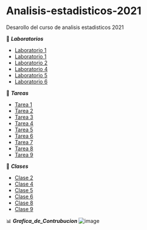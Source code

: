 # Analisis-estadisticos-2021
Desarollo del curso de analisis estadisticos 2021

:file_folder: **_Laboratorios_**
* [Laboratorio 1](Laboratorios/Laboratorio-1.pdf)
* [Laboratorio 1](Laboratorios/Laboratorio-1m.pdf)
* [Laboratorio 2](Laboratorios/Laboratorio-2.pdf)
* [Laboratorio 4](Laboratorios/Laboratorio-4.pdf)
* [Laboratorio 5](Laboratorios/Laboratorio-5.pdf)
* [Laboratorio 6](Laboratorios/Laboratorio-6.pdf)

:file_folder: **_Tareas_**
+ [Tarea 1](Tareas/Tarea_1.pdf)
+ [Tarea 2](Tareas/Tarea-2.pdf)
+ [Tarea 3](Tareas/Tarea-3.pdf)
+ [Tarea 4](Tareas/Tarea-4.pdf)
+ [Tarea 5](Tareas/Tarea-5.pdf)
+ [Tarea 6](Tareas/Tarea-6.pdf)
+ [Tarea 7](Tareas/Tarea-7.pdf)
+ [Tarea 8](Tareas/Tarea-8.pdf)
+ [Tarea 9](Tareas/Tarea-9.pdf)

:file_folder: **_Clases_**
+ [Clase 2](Sesiones/Clase02.R)
+ [Clase 4](Sesiones/Clase04.R)
+ [Clase 5](Sesiones/Clase05.R)
+ [Clase 6](Sesiones/Clase06.R)
+ [Clase 8](Sesiones/Clase08.R)
+ [Clase 9](Sesiones/Clase09.R)

:bar_chart: **_Grafica_de_Contrubucion_**
![image](https://user-images.githubusercontent.com/88569432/140850945-8295e21e-a59c-41b3-b702-62f28ef66beb.png)
